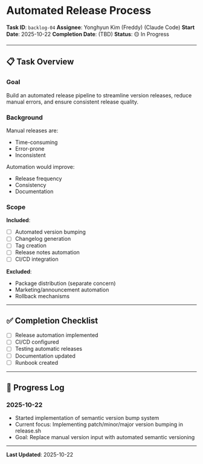 # Automated Release Process

**Task ID**: `backlog-04`
**Assignee**: Yonghyun Kim (Freddy) (Claude Code)
**Start Date**: 2025-10-22
**Completion Date**: (TBD)
**Status**: 🟡 In Progress

---

## 📋 Task Overview

### Goal
Build an automated release pipeline to streamline version releases, reduce manual errors, and ensure consistent release quality.

### Background
Manual releases are:
- Time-consuming
- Error-prone
- Inconsistent

Automation would improve:
- Release frequency
- Consistency
- Documentation

### Scope
**Included**:
- [ ] Automated version bumping
- [ ] Changelog generation
- [ ] Tag creation
- [ ] Release notes automation
- [ ] CI/CD integration

**Excluded**:
- Package distribution (separate concern)
- Marketing/announcement automation
- Rollback mechanisms

---

## ✅ Completion Checklist

- [ ] Release automation implemented
- [ ] CI/CD configured
- [ ] Testing automatic releases
- [ ] Documentation updated
- [ ] Runbook created

---

## 📝 Progress Log

### 2025-10-22
- Started implementation of semantic version bump system
- Current focus: Implementing patch/minor/major version bumping in release.sh
- Goal: Replace manual version input with automated semantic versioning

---

**Last Updated**: 2025-10-22

